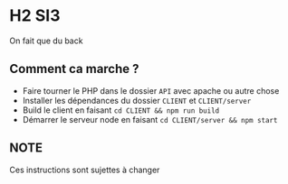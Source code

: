# H2 SI3

On fait que du back

## Comment ca marche ?

- Faire tourner le PHP dans le dossier `API` avec apache ou autre chose
- Installer les dépendances du dossier `CLIENT` et `CLIENT/server`
- Build le client en faisant `cd CLIENT && npm run build`
- Démarrer le serveur node en faisant `cd CLIENT/server && npm start`

## NOTE

Ces instructions sont sujettes à changer